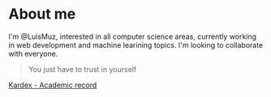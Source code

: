 # About me
I'm @LuisMuz, interested in all computer science areas, currently working in web development and machine learining topics.
I'm looking to collaborate with everyone.
> You just have to trust in yourself

[Kardex - Academic record](https://drive.google.com/file/d/19Vx4QpNG16QCOrfouYhLnGmsqXZygLG-/view?usp=sharing)
